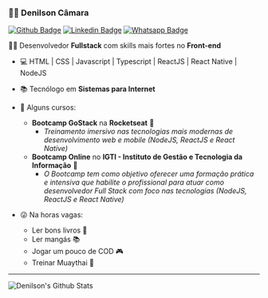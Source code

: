 ### :man_technologist: Denilson Câmara

[![Github Badge](https://img.shields.io/badge/-Github-000?style=flat-square&logo=Github&logoColor=white&link=https://github.com/denilsoncamara)](https://github.com/denilsoncamara)
[![Linkedin Badge](https://img.shields.io/badge/-LinkedIn-blue?style=flat-square&logo=Linkedin&logoColor=white&link=https://www.linkedin.com/in/denilsoncamara/)](https://www.linkedin.com/in/denilsoncamara/)
[![Whatsapp Badge](https://img.shields.io/badge/-Whatsapp-4CA143?style=flat-square&labelColor=4CA143&logo=whatsapp&logoColor=white&link=https://api.whatsapp.com/send?phone=5586988669731)](https://api.whatsapp.com/send?phone=5586988669731)

 :man_technologist: Desenvolvedor **Fullstack** com skills mais fortes no **Front-end**
- 💻 HTML | CSS | Javascript | Typescript | ReactJS | React Native | NodeJS
- :books: Tecnólogo em **Sistemas para Internet**
- 🚀 Alguns cursos:
  - **Bootcamp GoStack** na **Rocketseat** :purple_heart:
    - *Treinamento imersivo nas tecnologias mais modernas de desenvolvimento web e mobile (NodeJS, ReactJS e React Native)*
  - **Bootcamp Online** no **IGTI - Instituto de Gestão e Tecnologia da Informação** :green_heart:
    - *O Bootcamp tem como objetivo oferecer uma formação prática e intensiva que habilite o profissional para atuar como desenvolvedor Full Stack com foco nas tecnologias (NodeJS, ReactJS e React Native)*  

- 😜 Na horas vagas: 
  - Ler bons livros 📖
  - Ler mangás 📚
  - Jogar um pouco de COD 🎮
  - Treinar Muaythai 🥊
---
<div align="left">
 <img alt="Denilson's Github Stats" src="https://github-readme-stats.codestackr.vercel.app/api?username=denilsoncamara&show_icons=true&hide_border=true&theme=dark" />
</div>
